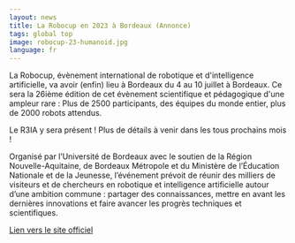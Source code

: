 ```yaml
---
layout: news
title: La Robocup en 2023 à Bordeaux (Annonce)
tags: global top  
image: robocup-23-humanoid.jpg
language: fr 
---
```


La Robocup, évènement international de robotique et d'intelligence artificielle, va avoir (enfin) lieu à Bordeaux du 4 au 10 juillet à Bordeaux. Ce sera la 26ième édition de cet évènement scientifique et pédagogique d'une ampleur rare :  Plus de 2500 participants, des équipes du monde entier, plus de 2000 robots attendus.

Le R3IA y sera présent ! Plus de détails à venir dans les tous prochains mois !

Organisé par l’Université de Bordeaux avec le soutien de la Région Nouvelle-Aquitaine, de Bordeaux Métropole et du Ministère de l’Éducation Nationale et de la Jeunesse, l’événement prévoit de réunir des milliers de visiteurs et de chercheurs en robotique et intelligence artificielle autour d’une ambition commune : partager des connaissances, mettre en avant les dernières innovations et faire avancer les progrès techniques et scientifiques.

[Lien vers le site officiel](https://2023.robocup.org)